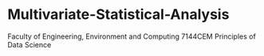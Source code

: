 # Multivariate-Statistical-Analysis
Faculty of Engineering, Environment and Computing 7144CEM Principles of Data Science
